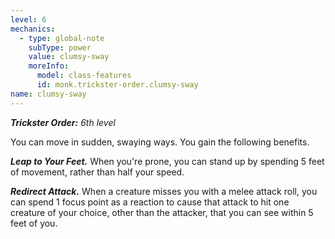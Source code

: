 ```yaml
---
level: 6
mechanics:
  - type: global-note
    subType: power
    value: clumsy-sway
    moreInfo:
      model: class-features
      id: monk.trickster-order.clumsy-sway
name: clumsy-sway
---
```

_**Trickster Order:** 6th level_
You can move in sudden, swaying ways. You gain the following benefits.
***Leap to Your Feet.*** When you're prone, you can stand up by spending 5 feet of movement, rather than half your speed.
***Redirect Attack.*** When a creature misses you with a melee attack roll, you can spend 1 focus point as a reaction to cause that attack to hit one creature of your choice, other than the attacker, that you can see within 5 feet of you.